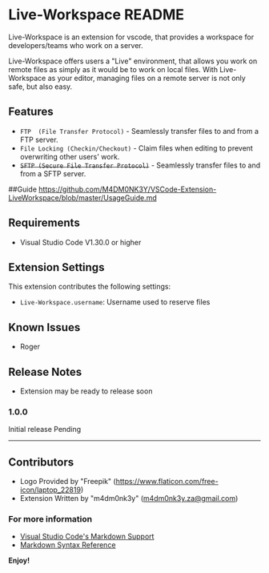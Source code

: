 # Live-Workspace README

Live-Workspace is an extension for vscode, that provides a workspace for developers/teams who work on a server.

Live-Workspace offers users a "Live" environment, that allows you work on remote files as simply as it would be to work on local files. With Live-Workspace as your editor, managing files on a remote server is not only safe, but also easy.


## Features

* `FTP  (File Transfer Protocol)` - Seamlessly transfer files to and from a FTP server.
* `File Locking (Checkin/Checkout)` - Claim files when editing to prevent overwriting other users' work.
* ~~`SFTP (Secure File Transfer Protocol)`~~ - Seamlessly transfer files to and from a SFTP server.

##Guide
https://github.com/M4DM0NK3Y/VSCode-Extension-LiveWorkspace/blob/master/UsageGuide.md

## Requirements

* Visual Studio Code V1.30.0 or higher

## Extension Settings

This extension contributes the following settings:

* `Live-Workspace.username`: Username used to reserve files

## Known Issues

* Roger

## Release Notes

* Extension may be ready to release soon

### 1.0.0

Initial release Pending


-----------------------------------------------------------------------------------------------------------

## Contributors

* Logo Provided by "Freepik" (https://www.flaticon.com/free-icon/laptop_22819)
* Extension Written by "m4dm0nk3y" (m4dm0nk3y.za@gmail.com)

### For more information

* [Visual Studio Code's Markdown Support](http://code.visualstudio.com/docs/languages/markdown)
* [Markdown Syntax Reference](https://help.github.com/articles/markdown-basics/)

**Enjoy!**
